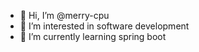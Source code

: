 - 👋 Hi, I’m @merry-cpu
- 👀 I’m interested in software development
- 🌱 I’m currently learning spring boot
